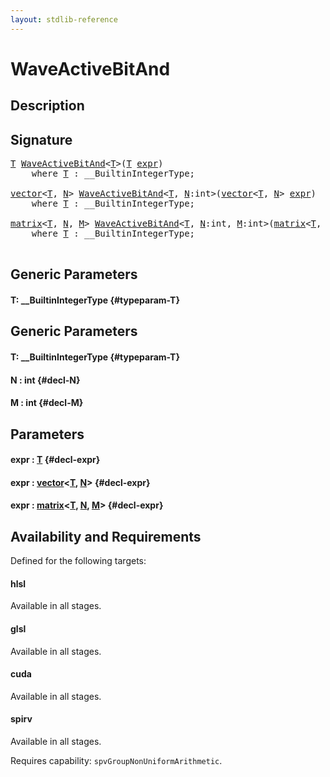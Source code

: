 ```yaml
---
layout: stdlib-reference
---
```


# WaveActiveBitAnd

## Description





## Signature 

<pre>
<a href="/stdlib-reference/global-decls/WaveActiveBitAnd#typeparam-T" class="code_type">T</a> <a href="/stdlib-reference/global-decls/WaveActiveBitAnd">WaveActiveBitAnd</a>&lt;<a href="/stdlib-reference/global-decls/WaveActiveBitAnd#typeparam-T" class="code_type">T</a>&gt;(<a href="/stdlib-reference/global-decls/WaveActiveBitAnd#typeparam-T" class="code_type">T</a> <a href="/stdlib-reference/global-decls/WaveActiveBitAnd#decl-expr" class="code_param">expr</a>)
    <span class='code_keyword'>where</span> <a href="/stdlib-reference/global-decls/WaveActiveBitAnd#typeparam-T" class="code_type">T</a> : __BuiltinIntegerType;

<a href="/stdlib-reference/types/vector/index">vector</a>&lt;<a href="/stdlib-reference/types/vector/index#typeparam-T" class="code_type">T</a>, <a href="/stdlib-reference/types/vector/index#decl-N" class="code_var">N</a>&gt; <a href="/stdlib-reference/global-decls/WaveActiveBitAnd">WaveActiveBitAnd</a>&lt;<a href="/stdlib-reference/global-decls/WaveActiveBitAnd#typeparam-T" class="code_type">T</a>, <a href="/stdlib-reference/global-decls/WaveActiveBitAnd#decl-N" class="code_var">N</a>:<span class="code_keyword">int</span>&gt;(<a href="/stdlib-reference/types/vector/index">vector</a>&lt;<a href="/stdlib-reference/types/vector/index#typeparam-T" class="code_type">T</a>, <a href="/stdlib-reference/types/vector/index#decl-N" class="code_var">N</a>&gt; <a href="/stdlib-reference/global-decls/WaveActiveBitAnd#decl-expr" class="code_param">expr</a>)
    <span class='code_keyword'>where</span> <a href="/stdlib-reference/global-decls/WaveActiveBitAnd#typeparam-T" class="code_type">T</a> : __BuiltinIntegerType;

<a href="/stdlib-reference/types/matrix/index">matrix</a>&lt;<a href="/stdlib-reference/types/matrix/T" class="code_type">T</a>, <a href="/stdlib-reference/types/matrix/index#decl-N" class="code_var">N</a>, <a href="/stdlib-reference/types/matrix/index#decl-M" class="code_var">M</a>&gt; <a href="/stdlib-reference/global-decls/WaveActiveBitAnd">WaveActiveBitAnd</a>&lt;<a href="/stdlib-reference/global-decls/WaveActiveBitAnd#typeparam-T" class="code_type">T</a>, <a href="/stdlib-reference/global-decls/WaveActiveBitAnd#decl-N" class="code_var">N</a>:<span class="code_keyword">int</span>, <a href="/stdlib-reference/global-decls/WaveActiveBitAnd#decl-M" class="code_var">M</a>:<span class="code_keyword">int</span>&gt;(<a href="/stdlib-reference/types/matrix/index">matrix</a>&lt;<a href="/stdlib-reference/types/matrix/T" class="code_type">T</a>, <a href="/stdlib-reference/types/matrix/index#decl-N" class="code_var">N</a>, <a href="/stdlib-reference/types/matrix/index#decl-M" class="code_var">M</a>&gt; <a href="/stdlib-reference/global-decls/WaveActiveBitAnd#decl-expr" class="code_param">expr</a>)
    <span class='code_keyword'>where</span> <a href="/stdlib-reference/global-decls/WaveActiveBitAnd#typeparam-T" class="code_type">T</a> : __BuiltinIntegerType;

</pre>

## Generic Parameters

#### T: \_\_BuiltinIntegerType {#typeparam-T}

## Generic Parameters

#### T: \_\_BuiltinIntegerType {#typeparam-T}
#### N  : int {#decl-N}
#### M  : int {#decl-M}

## Parameters

#### expr  : [T](/stdlib-reference/global-decls/WaveActiveBitAnd#typeparam-T) {#decl-expr}
#### expr  : [vector](/stdlib-reference/types/vector/index)\<[T](/stdlib-reference/types/vector/index#typeparam-T), [N](/stdlib-reference/types/vector/index#decl-N)\> {#decl-expr}
#### expr  : [matrix](/stdlib-reference/types/matrix/index)\<[T](/stdlib-reference/types/matrix/T), [N](/stdlib-reference/types/matrix/index#decl-N), [M](/stdlib-reference/types/matrix/index#decl-M)\> {#decl-expr}

## Availability and Requirements

Defined for the following targets:

#### hlsl
Available in all stages.

#### glsl
Available in all stages.

#### cuda
Available in all stages.

#### spirv
Available in all stages.

Requires capability: `spvGroupNonUniformArithmetic`.


